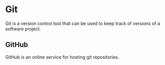 # Git





Git is a version control tool that can be used to keep track of versions of a software project.







## GitHub







GitHub is an online service for hosting git repositories.



